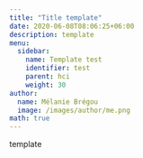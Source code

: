 ```yaml
---
title: "Title template"
date: 2020-06-08T08:06:25+06:00
description: template
menu:
  sidebar:
    name: Template test
    identifier: test
    parent: hci
    weight: 30
author:
  name: Mélanie Brégou 
  image: /images/author/me.png
math: true
---
```


template